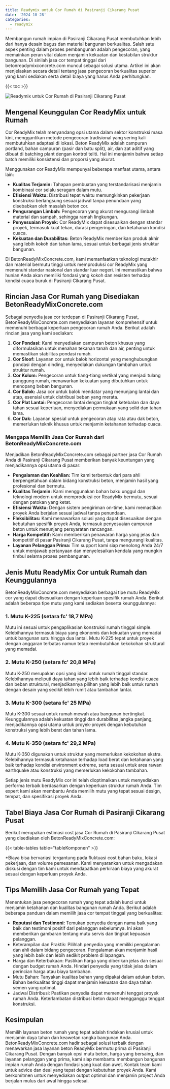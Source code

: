 ```yaml
---
title: Readymix untuk Cor Rumah di Pasiranji Cikarang Pusat
date: '2024-10-28'
categories:
  - readymix
---
```


Membangun rumah impian di Pasiranji Cikarang Pusat membutuhkan lebih dari hanya desain bagus dan material bangunan berkualitas. Salah satu aspek penting dalam proses pembangunan adalah pengecoran, yang memainkan peran vital dalam menjamin kekuatan dan kestabilan struktur bangunan. Di sinilah jasa cor tempat tinggal dari betonreadymixconcrete.com muncul sebagai solusi utama. Artikel ini akan menjelaskan secara detail tentang jasa pengecoran berkualitas superior yang kami sediakan serta detail biaya yang harus Anda perhitungkan.

{{< toc >}}

![Readymix untuk Cor Rumah di Pasiranji Cikarang Pusat](https://betoncor8.github.io/cor/harga-beton-readymix-concrete%20(34).png)

## Mengenal Keunggulan Cor ReadyMix untuk Rumah

Cor ReadyMix telah menyandang opsi utama dalam sektor konstruksi masa kini, menggantikan metode pengecoran tradisional yang sering kali membutuhkan adaptasi di lokasi. Beton ReadyMix adalah campuran portland, bahan campuran (pasir dan batu split), air, dan zat aditif yang dibuat di batching plant dengan kontrol teliti. Hal ini menjamin bahwa setiap batch memiliki konsistensi dan proporsi yang akurat.

Menggunakan cor ReadyMix mempunyai beberapa manfaat utama, antara lain:

- **Kualitas Terjamin:** Tahapan pembuatan yang terstandarisasi menjamin kombinasi cor selalu seragam dalam mutu.
- **Efisiensi Waktu:** Distribusi tepat waktu memungkinkan pekerjaan konstruksi berlangsung sesuai jadwal tanpa penundaan yang disebabkan oleh masalah beton cor.
- **Pengurangan Limbah:** Pengecoran yang akurat mengurangi limbah material dan sampah, sehingga ramah lingkungan.
- **Penyesuaian Proyek:** Cor ReadyMix dapat disesuaikan dengan standar proyek, termasuk kuat tekan, durasi pengeringan, dan ketahanan kondisi cuaca.
- **Kekuatan dan Durabilitas:** Beton ReadyMix memberikan produk akhir yang lebih kokoh dan tahan lama, sesuai untuk berbagai jenis struktur bangunan.

Di BetonReadyMixConcrete.com, kami memanfaatkan teknologi mutakhir dan material bermutu tinggi untuk memproduksi cor ReadyMix yang memenuhi standar nasional dan standar luar negeri. Ini memastikan bahwa hunian Anda akan memiliki fondasi yang kokoh dan resisten terhadap kondisi cuaca buruk di Pasiranji Cikarang Pusat.

## Rincian Jasa Cor Rumah yang Disediakan BetonReadyMixConcrete.com

Sebagai penyedia jasa cor terdepan di Pasiranji Cikarang Pusat, BetonReadyMixConcrete.com menyediakan layanan komprehensif untuk memenuhi berbagai keperluan pengecoran rumah Anda. Berikut adalah rincian jasa yang kami sediakan:

1. **Cor Pondasi:** Kami menyediakan campuran beton khusus yang diformulasikan untuk menahan tekanan tanah dan air, penting untuk memastikan stabilitas pondasi rumah.
2. **Cor Sloof:** Layanan cor untuk balok horizontal yang menghubungkan pondasi dengan dinding, menyediakan dukungan tambahan untuk struktur rumah.
3. **Cor Kolom:** Pengecoran untuk tiang-tiang vertikal yang menjadi tulang punggung rumah, menawarkan kekuatan yang dibutuhkan untuk menopang beban bangunan.
4. **Cor Balok:** Jasa cor untuk balok mendatar yang menunjang lantai dan atap, esensial untuk distribusi beban yang merata.
5. **Cor Plat Lantai:** Pengecoran lantai dengan tingkat ketebalan dan daya tahan sesuai keperluan, menyediakan permukaan yang solid dan tahan lama.
6. **Cor Dak:** Layanan spesial untuk pengecoran atap rata atau dak beton, memerlukan teknik khusus untuk menjamin ketahanan terhadap cuaca.

### Mengapa Memilih Jasa Cor Rumah dari BetonReadyMixConcrete.com

Menjadikan BetonReadyMixConcrete.com sebagai partner jasa Cor Rumah Anda di Pasiranji Cikarang Pusat memberikan banyak keuntungan yang menjadikannya opsi utama di pasar:

- **Pengalaman dan Keahlian:** Tim kami terbentuk dari para ahli berpengetahuan dalam bidang konstruksi beton, menjamin hasil yang profesional dan bermutu.
- **Kualitas Terjamin:** Kami menggunakan bahan baku unggul dan teknologi modern untuk memproduksi cor ReadyMix bermutu, sesuai dengan patokan yang ketat.
- **Efisiensi Waktu:** Dengan sistem pengiriman on-time, kami memastikan proyek Anda berjalan sesuai jadwal tanpa penundaan.
- **Fleksibilitas:** Kami menawarkan solusi yang dapat disesuaikan dengan kebutuhan spesifik proyek Anda, termasuk penyesuaian campuran beton untuk menunjang persyaratan rancangan.
- **Harga Kompetitif:** Kami memberikan penawaran harga yang jelas dan kompetitif di pasar Pasiranji Cikarang Pusat, tanpa mengurangi kualitas.
- **Layanan Pelanggan Prima:** Tim support kami siap menolong Anda 24/7 untuk menjawab pertanyaan dan menyelesaikan kendala yang mungkin timbul selama proses pembangunan.

## Jenis Mutu ReadyMix Cor untuk Rumah dan Keunggulannya

BetonReadyMixConcrete.com menyediakan berbagai tipe mutu ReadyMix cor yang dapat disesuaikan dengan keperluan spesifik rumah Anda. Berikut adalah beberapa tipe mutu yang kami sediakan beserta keunggulannya:

### 1\. Mutu K-225 (setara fc' 18,7 MPa)

Mutu ini sesuai untuk pengaplikasian konstruksi rumah tinggal simple. Kelebihannya termasuk biaya yang ekonomis dan kekuatan yang memadai untuk bangunan satu hingga dua lantai. Mutu K-225 tepat untuk proyek dengan anggaran terbatas namun tetap membutuhkan kekokohan struktural yang memadai.

### 2\. Mutu K-250 (setara fc' 20,8 MPa)

Mutu K-250 merupakan opsi yang ideal untuk rumah tinggal standar. Kelebihannya meliputi daya tahan yang lebih baik terhadap kondisi cuaca dan beban struktural, menjadikannya pilihan yang lebih baik untuk rumah dengan desain yang sedikit lebih rumit atau tambahan lantai.

### 3\. Mutu K-300 (setara fc' 25 MPa)

Mutu K-300 sesuai untuk rumah mewah atau bangunan bertingkat. Keunggulannya adalah kekuatan tinggi dan durabilitas jangka panjang, menjadikannya opsi utama untuk proyek-proyek dengan kebutuhan konstruksi yang lebih berat dan tahan lama.

### 4\. Mutu K-350 (setara fc' 29,2 MPa)

Mutu K-350 digunakan untuk struktur yang memerlukan kekokohan ekstra. Kelebihannya termasuk ketahanan terhadap load berat dan ketahanan yang baik terhadap kondisi environment extreme, serta sesuai untuk area rawan earthquake atau konstruksi yang memerlukan kekokohan tambahan.

Setiap jenis mutu ReadyMix cor ini telah dioptimalkan untuk menyediakan performa terbaik berdasarkan dengan keperluan struktur rumah Anda. Tim expert kami akan membantu Anda memilih mutu yang tepat sesuai design, tempat, dan spesifikasi proyek Anda.

## Tabel Biaya Jasa Cor Rumah di Pasiranji Cikarang Pusat

Berikut merupakan estimasi cost jasa Cor Rumah di Pasiranji Cikarang Pusat yang disediakan oleh BetonReadyMixConcrete.com:

{{< table-tables table="tableKomponen" >}}

\*Biaya bisa bervariasi tergantung pada fluktuasi cost bahan baku, lokasi pekerjaan, dan volume pemesanan. Kami menyarankan untuk mengadakan diskusi dengan tim kami untuk mendapatkan perkiraan biaya yang akurat sesuai dengan keperluan proyek Anda.

## Tips Memilih Jasa Cor Rumah yang Tepat

Menentukan jasa pengecoran rumah yang tepat adalah kunci untuk menjamin ketahanan dan kualitas bangunan rumah Anda. Berikut adalah beberapa panduan dalam memilih jasa cor tempat tinggal yang berkualitas:

- **Reputasi dan Testimoni:** Temukan penyedia dengan nama baik yang baik dan testimoni positif dari pelanggan sebelumnya. Ini akan memberikan gambaran tentang mutu servis dan tingkat kepuasan pelanggan.
- Keterampilan dan Praktik: Pilihlah penyedia yang memiliki pengalaman dan ahli dalam bidang pengecoran. Pengalaman akan menjamin hasil yang lebih baik dan lebih sedikit problem di lapangan.
- Harga dan Keterbukaan: Pastikan harga yang diberikan jelas dan sesuai dengan budget rumah Anda. Hindari penyedia yang tidak jelas dalam perincian harga atau biaya tambahan.
- Mutu Bahan: Tanyakan kualitas bahan yang dipakai dalam adukan beton. Bahan berkualitas tinggi dapat menjamin kekuatan dan daya tahan semen yang optimal.
- Jadwal Distribusi: Pastikan penyedia dapat memenuhi tenggat proyek rumah Anda. Keterlambatan distribusi beton dapat mengganggu tenggat konstruksi.

## Kesimpulan

Memilih layanan beton rumah yang tepat adalah tindakan krusial untuk menjamin daya tahan dan keawetan rangka bangunan Anda. BetonReadyMixConcrete.com hadir sebagai solusi terbaik dengan menawarkan jasa layanan beton ReadyMix bermutu prima di Pasiranji Cikarang Pusat. Dengan banyak opsi mutu beton, harga yang bersaing, dan layanan pelanggan yang prima, kami siap membantu membangun bangunan impian rumah Anda dengan fondasi yang kuat dan awet. Kontak team kami untuk advice dan deal yang tepat dengan kebutuhan proyek Anda. Kami berkomitmen untuk menyediakan output optimal dan menjamin project Anda berjalan mulus dari awal hingga selesai.
